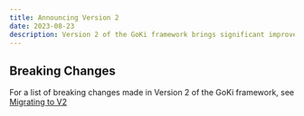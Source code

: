 ```yaml
---
title: Announcing Version 2
date: 2023-08-23
description: Version 2 of the GoKi framework brings significant improvements to many packages
---
```


## Breaking Changes

For a list of breaking changes made in Version 2 of the GoKi framework, see [Migrating to V2](https://goki.dev/docs/general/migration)